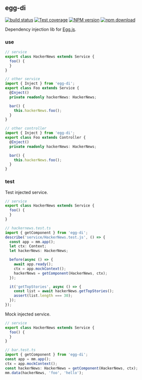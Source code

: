 ## egg-di

[![build status][travis-image]][travis-url]
[![Test coverage][coveralls-image]][coveralls-url]
[![NPM version][npm-image]][npm-url]
[![npm download][download-image]][download-url]

[npm-image]: http://img.shields.io/npm/v/egg-di.svg?style=flat-square
[npm-url]: http://npmjs.org/package/egg-di
[download-image]: https://img.shields.io/npm/dm/egg-di.svg?style=flat-square
[download-url]: https://npmjs.org/package/egg-di
[travis-image]: https://img.shields.io/travis/shepherdwind/egg-di.svg?style=flat-square
[travis-url]: https://travis-ci.org/shepherdwind/egg-di
[coveralls-image]: https://img.shields.io/coveralls/shepherdwind/egg-di.svg?style=flat-square
[coveralls-url]: https://coveralls.io/r/shepherdwind/egg-di?branch=master

Dependency injection lib for [Egg.js](https://eggjs.org/).

### use

```typescript
// service
export class HackerNews extends Service {
  foo() {
  }
}

// other service
import { Inject } from 'egg-di';
export class Foo extends Service {
  @Inject()
  private readonly hackerNews: HackerNews;

  bar() {
    this.hackerNews.foo();
  }
}

// other controller
import { Inject } from 'egg-di';
export class Foo extends Controller {
  @Inject()
  private readonly hackerNews: HackerNews;

  bar() {
    this.hackerNews.foo();
  }
}
```

### test

Test injected service.

```typescript
// service
export class HackerNews extends Service {
  foo() {
  }
}

// hackernews.test.ts
import { getComponent } from 'egg-di';
describe('service/HackerNews.test.js', () => {
  const app = mm.app();
  let ctx: Context;
  let hackerNews: HackerNews;

  before(async () => {
    await app.ready();
    ctx = app.mockContext();
    hackerNews = getComponent(HackerNews, ctx);
  });

  it('getTopStories', async () => {
    const list = await hackerNews.getTopStories();
    assert(list.length === 30);
  });
});
```

Mock injected service.

```typescript
// service
export class HackerNews extends Service {
  foo() {
  }
}

// bar.test.ts
import { getComponent } from 'egg-di';
const app = mm.app();
ctx = app.mockContext();
const hackerNews: HackerNews = getComponent(HackerNews, ctx);
mm.data(hackerNews, 'foo', 'hello');
```